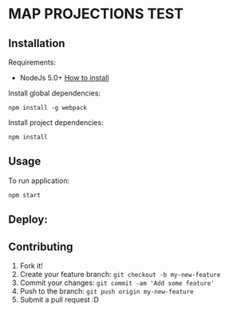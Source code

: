 # MAP PROJECTIONS TEST

## Installation

Requirements:

* NodeJs 5.0+ [How to install](https://nodejs.org/download/)


Install global dependencies:

    npm install -g webpack

Install project dependencies:

    npm install

## Usage

To run application:

    npm start

## Deploy:


## Contributing

1. Fork it!
2. Create your feature branch: `git checkout -b my-new-feature`
3. Commit your changes: `git commit -am 'Add some feature'`
4. Push to the branch: `git push origin my-new-feature`
5. Submit a pull request :D
